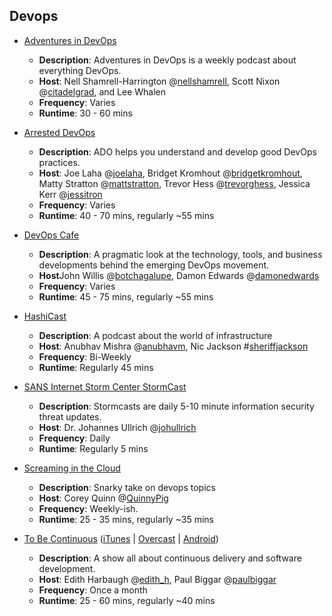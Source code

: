 ## Devops

-   [Adventures in DevOps](https://devchat.tv/adventures-in-devops/)
    
    -   **Description**: Adventures in DevOps is a weekly podcast about everything DevOps.
    -   **Host**: Nell Shamrell-Harrington @[nellshamrell](https://twitter.com/nellshamrell), Scott Nixon @[citadelgrad](https://twitter.com/citadelgrad), and Lee Whalen
    -   **Frequency**: Varies
    -   **Runtime**: 30 - 60 mins
-   [Arrested DevOps](https://www.arresteddevops.com/)
    
    -   **Description**: ADO helps you understand and develop good DevOps practices.
    -   **Host**: Joe Laha @[joelaha](https://twitter.com/joelaha), Bridget Kromhout @[bridgetkromhout](https://twitter.com/bridgetkromhout), Matty Stratton @[mattstratton](https://twitter.com/mattstratton), Trevor Hess @[trevorghess](https://twitter.com/trevorghess), Jessica Kerr @[jessitron](https://twitter.com/jessitron)
    -   **Frequency**: Varies
    -   **Runtime**: 40 - 70 mins, regularly ~55 mins
-   [DevOps Cafe](http://devopscafe.org/)
    
    -   **Description**: A pragmatic look at the technology, tools, and business developments behind the emerging DevOps movement.
    -   **Host**John Willis @[botchagalupe](https://twitter.com/botchagalupe), Damon Edwards @[damonedwards](https://twitter.com/damonedwards)
    -   **Frequency**: Varies
    -   **Runtime**: 45 - 75 mins, regularly ~55 mins
-   [HashiCast](https://www.hashicorp.com/blog/introducing-hashicast)
    
    -   **Description**: A podcast about the world of infrastructure
    -   **Host**: Anubhav Mishra @[anubhavm](https://twitter.com/anubhavm), Nic Jackson #[sheriffjackson](https://twitter.com/sheriffjackson)
    -   **Frequency**: Bi-Weekly
    -   **Runtime**: Regularly 45 mins
-   [SANS Internet Storm Center StormCast](https://isc.sans.edu/podcast.html)
    
    -   **Description**: Stormcasts are daily 5-10 minute information security threat updates.
    -   **Host**: Dr. Johannes Ullrich @[johullrich](https://twitter.com/johullrich)
    -   **Frequency**: Daily
    -   **Runtime**: Regularly 5 mins
-   [Screaming in the Cloud](https://www.screaminginthecloud.com/)
    
    -   **Description**: Snarky take on devops topics
    -   **Host**: Corey Quinn @[QuinnyPig](https://twitter.com/QuinnyPig)
    -   **Frequency**: Weekly-ish.
    -   **Runtime**: 25 - 35 mins, regularly ~35 mins
-   [To Be Continuous](https://www.heavybit.com/library/podcasts/to-be-continuous/) ([iTunes](https://itunes.apple.com/us/podcast/to-be-continuous/id1107185328) | [Overcast](https://overcast.fm/itunes1107185328/to-be-continuous) | [Android](https://www.subscribeonandroid.com/www.heavybit.com/category/library/podcasts/to-be-continuous/feed/))
    
    -   **Description**: A show all about continuous delivery and software development.
    -   **Host**: Edith Harbaugh @[edith\_h](https://twitter.com/edith_h), Paul Biggar @[paulbiggar](https://twitter.com/paulbiggar)
    -   **Frequency**: Once a month
    -   **Runtime**: 25 - 60 mins, regularly ~40 mins